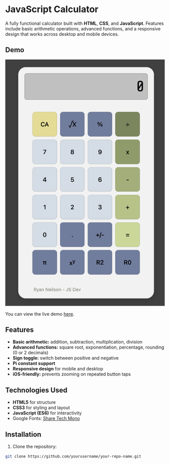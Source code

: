 # JavaScript Calculator

A fully functional calculator built with **HTML**, **CSS**, and **JavaScript**. Features include basic arithmetic operations, advanced functions, and a responsive design that works across desktop and mobile devices.

## Demo

![Calculator Screenshot](assets/screenshot.png)

You can view the live demo [here](https://ryanandtay.github.io/calculator/).

## Features

- **Basic arithmetic:** addition, subtraction, multiplication, division
- **Advanced functions:** square root, exponentiation, percentage, rounding (0 or 2 decimals)
- **Sign toggle:** switch between positive and negative
- **Pi constant support**
- **Responsive design** for mobile and desktop
- **iOS-friendly:** prevents zooming on repeated button taps

## Technologies Used

- **HTML5** for structure
- **CSS3** for styling and layout
- **JavaScript (ES6)** for interactivity
- Google Fonts: [Share Tech Mono](https://fonts.google.com/specimen/Share+Tech+Mono)

## Installation

1. Clone the repository:

```bash
git clone https://github.com/yourusername/your-repo-name.git